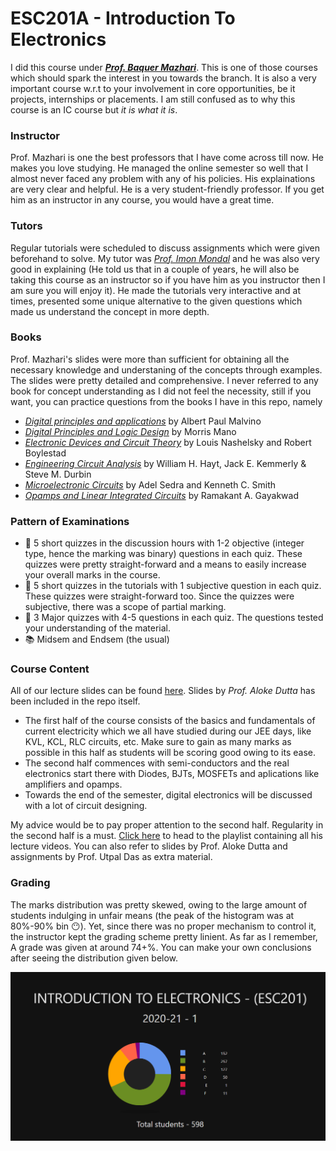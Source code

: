 # ESC201A - Introduction To Electronics

I did this course under <a href="https://www.iitk.ac.in/new/baquer-mazhari"><i><b>Prof. Baquer Mazhari</b></i></a>. This is one of those courses which should spark the interest in you towards the branch. It is also a very important course w.r.t to your involvement in core opportunities, be it projects, internships or placements. I am still confused as to why this course is an IC course but <i>it is what it is</i>.

### Instructor
Prof. Mazhari is one the best professors that I have come across till now. He makes you love studying. He managed the online semester so well that I almost never faced any problem with any of his policies. His explainations are very clear and helpful. He is a very student-friendly professor. If you get him as an instructor in any course, you would have a great time.

### Tutors
Regular tutorials were scheduled to discuss assignments which were given beforehand to solve. My tutor was <a href="https://home.iitk.ac.in/~imon/"><i>Prof. Imon Mondal</i></a> and he was also very good in explaining (He told us that in a couple of years, he will also be taking this course as an instructor so if you have him as you instructor then I am sure you will enjoy it). He made the tutorials very interactive and at times, presented some unique alternative to the given questions which made us understand the concept in more depth.

### Books
Prof. Mazhari's slides were more than sufficient for obtaining all the necessary knowledge and understaning of the concepts through examples. The slides were pretty detailed and comprehensive. I never referred to any book for concept understanding as I did not feel the necessity, still if you want, you can practice questions from the books I have in this repo, namely
- <a href="https://drive.google.com/file/d/1NnWzvMWGT2hkRYmxZDKoeFuqoHZAgUSY/view?usp=sharing"><i>Digital principles and applications</i></a> by Albert Paul Malvino
- <a href="https://drive.google.com/file/d/1j1d8vRIhRkoCShSScuB0n-EmD9Vz-TXr/view?usp=sharing"><i>Digital Principles and Logic Design</i></a> by Morris Mano
- <a href="https://drive.google.com/file/d/1JTbnioDGGerRXAu3ggPjNQkDmrXjpJEH/view?usp=sharing"><i>Electronic Devices and Circuit Theory</i></a> by Louis Nashelsky and Robert Boylestad
- <a href="https://drive.google.com/file/d/1XkRY9YdhO8LM_bWW8nrRZggjvp_dt9rK/view?usp=sharing"><i>Engineering Circuit Analysis</i></a> by William H. Hayt, Jack E. Kemmerly & Steve M. Durbin
- <a href="https://drive.google.com/file/d/1SNHJztSb1FhBfDlcedSFN3KVPM4a2I_p/view?usp=sharing"><i>Microelectronic Circuits</i></a> by Adel Sedra and Kenneth C. Smith
- <a href="https://drive.google.com/file/d/13Pn3Aa6FdJIGnacE6qH0nzVfWdSJ-3GN/view?usp=sharing"><i>Opamps and Linear Integrated Circuits</i></a> by Ramakant A. Gayakwad

### Pattern of Examinations
- :page_facing_up: 5 short quizzes in the discussion hours with 1-2 objective (integer type, hence the marking was binary) questions in each quiz. These quizzes were pretty straight-forward and a means to easily increase your overall marks in the course.
- :page_facing_up: 5 short quizzes in the tutorials with 1 subjective question in each quiz. These quizzes were straight-forward too. Since the quizzes were subjective, there was a scope of partial marking.
- :book: 3 Major quizzes with 4-5 questions in each quiz. The questions tested your understanding of the material. 
- :books: Midsem and Endsem (the usual)

### Course Content 
All of our lecture slides can be found <a href="https://drive.google.com/drive/folders/1AVY283TBzOh6xZaaiGloIEmtrhqhjRrf?usp=sharing">here</a>. Slides by <i>Prof. Aloke Dutta</i> has been included in the repo itself.
- The first half of the course consists of the basics and fundamentals of current electricity which we all have studied during our JEE days, like KVL, KCL, RLC circuits, etc. Make sure to gain as many marks as possible in this half as students will be scoring good owing to its ease.
- The second half commences with semi-conductors and the real electronics start there with Diodes, BJTs, MOSFETs and aplications like amplifiers and opamps. 
- Towards the end of the semester, digital electronics will be discussed with a lot of circuit designing.

My advice would be to pay proper attention to the second half. Regularity in the second half is a must. <a href="https://www.youtube.com/playlist?list=PLTFMW-rP7fuqMiK174et4SKbbMKd4VjdU">Click here</a> to head to the playlist containing all his lecture videos. You can also refer to slides by Prof. Aloke Dutta and assignments by Prof. Utpal Das as extra material.


### Grading
The marks distribution was pretty skewed, owing to the large amount of students indulging in unfair means (the peak of the histogram was at 80%-90% bin :no_mouth:). Yet, since there was no proper mechanism to control it, the instructor kept the grading scheme pretty linient. As far as I remember, A grade was given at around 74+%. You can make your own conclusions after seeing the distribution given below.

<img src="stats.png">